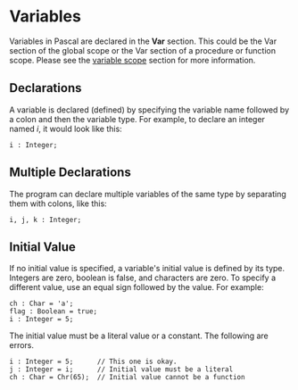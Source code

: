 # Variables

Variables in Pascal are declared in the **Var** section. This could be the
Var section of the global scope or the Var section of a procedure or function
scope. Please see the [variable scope](/langref/scope) section for more information.

## Declarations

A variable is declared (defined) by specifying the variable name followed by a
colon and then the variable type. For example, to declare an integer named *i*,
it would look like this:

```
i : Integer;
```

## Multiple Declarations

The program can declare multiple variables of the same type by separating them
with colons, like this:

```
i, j, k : Integer;
```

## Initial Value

If no initial value is specified, a variable's initial value is defined by its
type. Integers are zero, boolean is false, and characters are zero. To specify
a different value, use an equal sign followed by the value. For example:

```
ch : Char = 'a';
flag : Boolean = true;
i : Integer = 5;
```

The initial value must be a literal value or a constant. The following are errors.

```
i : Integer = 5;      // This one is okay.
j : Integer = i;      // Initial value must be a literal
ch : Char = Chr(65);  // Initial value cannot be a function
```
